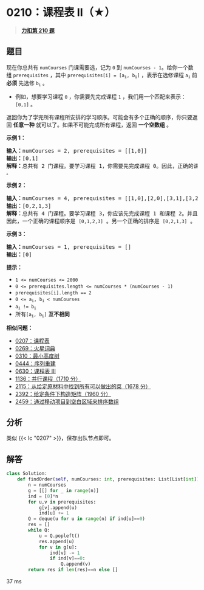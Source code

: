 # 0210：课程表 II（★）


> <u>**[力扣第 210 题](https://leetcode.cn/problems/course-schedule-ii/)**</u>

## 题目

<p>现在你总共有 <code>numCourses</code> 门课需要选，记为 <code>0</code> 到 <code>numCourses - 1</code>。给你一个数组 <code>prerequisites</code> ，其中 <code>prerequisites[i] = [a<sub>i</sub>, b<sub>i</sub>]</code> ，表示在选修课程 <code>a<sub>i</sub></code> 前 <strong>必须</strong> 先选修 <code>b<sub>i</sub></code> 。</p>

<ul>
<li>例如，想要学习课程 <code>0</code> ，你需要先完成课程 <code>1</code> ，我们用一个匹配来表示：<code>[0,1]</code> 。</li>
</ul>

<p>返回你为了学完所有课程所安排的学习顺序。可能会有多个正确的顺序，你只要返回 <strong>任意一种</strong> 就可以了。如果不可能完成所有课程，返回 <strong>一个空数组</strong> 。</p>



<p><strong>示例 1：</strong></p>

<pre>
<strong>输入：</strong>numCourses = 2, prerequisites = [[1,0]]
<strong>输出：</strong>[0,1]
<strong>解释：</strong>总共有 2 门课程。要学习课程 1，你需要先完成课程 0。因此，正确的课程顺序为 <code>[0,1] 。</code>
</pre>

<p><strong>示例 2：</strong></p>

<pre>
<strong>输入：</strong>numCourses = 4, prerequisites = [[1,0],[2,0],[3,1],[3,2]]
<strong>输出：</strong>[0,2,1,3]
<strong>解释：</strong>总共有 4 门课程。要学习课程 3，你应该先完成课程 1 和课程 2。并且课程 1 和课程 2 都应该排在课程 0 之后。
因此，一个正确的课程顺序是 <code>[0,1,2,3]</code> 。另一个正确的排序是 <code>[0,2,1,3]</code> 。</pre>

<p><strong>示例 3：</strong></p>

<pre>
<strong>输入：</strong>numCourses = 1, prerequisites = []
<strong>输出：</strong>[0]
</pre>


<strong>提示：</strong>

<ul>
<li><code>1 &lt;= numCourses &lt;= 2000</code></li>
<li><code>0 &lt;= prerequisites.length &lt;= numCourses * (numCourses - 1)</code></li>
<li><code>prerequisites[i].length == 2</code></li>
<li><code>0 &lt;= a<sub>i</sub>, b<sub>i</sub> &lt; numCourses</code></li>
<li><code>a<sub>i</sub> != b<sub>i</sub></code></li>
<li>所有<code>[a<sub>i</sub>, b<sub>i</sub>]</code> <strong>互不相同</strong></li>
</ul>


**相似问题：**
- [0207：课程表](/leetcode/0207)
- [0269：火星词典](/leetcode/0269)
- [0310：最小高度树](/leetcode/0310)
- [0444：序列重建](/leetcode/0444)
- [0630：课程表 III](/leetcode/0630)
- [1136：并行课程（1710 分）](/leetcode/1136)
- [2115：从给定原材料中找到所有可以做出的菜（1678 分）](/leetcode/2115)
- [2392：给定条件下构造矩阵（1960 分）](/leetcode/2392)
- [2459：通过移动项目到空白区域来排序数组](/leetcode/2459)


## 分析

类似 {{< lc "0207" >}}，保存出队节点即可。

## 解答

```python
class Solution:
    def findOrder(self, numCourses: int, prerequisites: List[List[int]]) -> List[int]:
        n = numCourses
        g = [[] for _ in range(n)]
        ind = [0]*n
        for u,v in prerequisites:
            g[v].append(u)
            ind[u] += 1
        Q = deque(u for u in range(n) if ind[u]==0)
        res = []
        while Q:
            u = Q.popleft()
            res.append(u)
            for v in g[u]:
                ind[v] -= 1
                if ind[v]==0:
                    Q.append(v)
        return res if len(res)==n else []
```
37 ms

